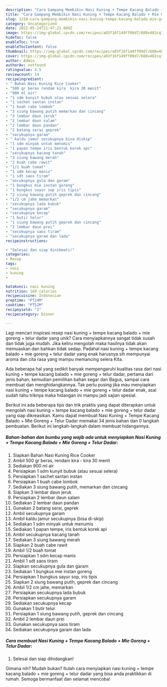 ```yaml
---
description: "Cara Gampang Membikin Nasi Kuning + Tempe Kacang Balado + Mie Goreng + Telur Dadar yang Lezat Sekali"
title: "Cara Gampang Membikin Nasi Kuning + Tempe Kacang Balado + Mie Goreng + Telur Dadar yang Lezat Sekali"
slug: 1218-cara-gampang-membikin-nasi-kuning-tempe-kacang-balado-mie-goreng-telur-dadar-yang-lezat-sekali
category: Uncategorized
date: 2022-05-24T21:47:21.809Z
image: https://img-global.cpcdn.com/recipes/a03f16f149ff09d7/680x482cq70/nasi-kuning-tempe-kacang-balado-mie-goreng-telur-dadar-foto-resep-utama.jpg
hideToc: false
enableToc: true
enableTocContent: false
thumbnail: https://img-global.cpcdn.com/recipes/a03f16f149ff09d7/680x482cq70/nasi-kuning-tempe-kacang-balado-mie-goreng-telur-dadar-foto-resep-utama.jpg
cover: https://img-global.cpcdn.com/recipes/a03f16f149ff09d7/680x482cq70/nasi-kuning-tempe-kacang-balado-mie-goreng-telur-dadar-foto-resep-utama.jpg
author: Admin
authorAv: notfound
ratingvalue: 4.5
reviewcount: 14
recipeingredient:
- " Bahan Nasi Kuning Rice Cooker"
- "500 gr beras rendam kira  kira 30 menit"
- "900 ml air"
- "1 sdm kunyit bubuk atau sesuai selera"
- "1 sachet santan instan"
- "1 buah cabe lombok"
- "3 siung bawang putih memarkan dan cincang"
- "3 lembar daun jeruk"
- "2 lembar daun salam"
- "2 lembar daun pandan"
- "2 batang serai geprek"
- "secukupnya garam"
- " kaldu jamur secukupnya bisa diskip"
- "1 sdm minyak untuk menumis"
- "1 papan tempe iris bentuk korek api"
- "secukupnya kacang tanah"
- "3 siung bawang merah"
- "2 buah cabe rawit"
- "1/2 buah tomat"
- "1 sdm kecap manis"
- "1 sdt saos tiram"
- "secukupnya gula dan garam"
- "1 bungkus mie instan goreng"
- "1 bungkus sayur sop iris tipis"
- "2 siung bawang putih geprek dan cincang"
- "1/2 cm jahe memarkan"
- "secukupnya lada bubuk"
- "secukupnya garam"
- "secukupnya kecap"
- "1 butir telur"
- "1 siung bawang putih geprek dan cincang"
- "2 lembar daun prei"
- "secukupnya saos tiram"
- "secukupnya garam dan lada"
recipeinstructions:

- "Selesai dan siap dinikmati!"
categories:
- Resep
tags:
- nasi
- kuning
- 

katakunci: nasi kuning  
nutrition: 169 calories
recipecuisine: Indonesian
preptime: "PT24M"
cooktime: "PT52M"
recipeyield: "2"
recipecategory: Dinner

---
```





Lagi mencari inspirasi resep nasi kuning + tempe kacang balado + mie goreng + telur dadar yang unik? Cara menyiapkannya sangat tidak susah dan tidak juga mudah. Jika keliru mengolah maka hasilnya tidak akan memuaskan dan bahkan tidak sedap. Padahal nasi kuning + tempe kacang balado + mie goreng + telur dadar yang enak harusnya sih mempunyai aroma dan cita rasa yang mampu memancing selera Kita.





Ada beberapa hal yang sedikit banyak mempengaruhi kualitas rasa dari nasi kuning + tempe kacang balado + mie goreng + telur dadar, pertama dari jenis bahan, kemudian pemilihan bahan segar dan Bagus, sampai cara membuat dan menghidangkannya. Tak perlu pusing jika mau menyiapkan nasi kuning + tempe kacang balado + mie goreng + telur dadar enak,      asal sudah tahu triknya maka hidangan ini mampu jadi sajian spesial.





















Berikut ini ada beberapa tips dan trik praktis yang dapat diterapkan untuk mengolah nasi kuning + tempe kacang balado + mie goreng + telur dadar yang siap dikreasikan. Kamu dapat membuat Nasi Kuning + Tempe Kacang Balado + Mie Goreng + Telur Dadar memakai 34 jenis bahan dan 0 langkah pembuatan. Berikut ini langkah-langkah dalam membuat hidangannya.

<!--inarticleads1-->

##### Bahan-bahan dan bumbu yang wajib ada untuk menyiapkan Nasi Kuning + Tempe Kacang Balado + Mie Goreng + Telur Dadar:

1. Siapkan  Bahan Nasi Kuning Rice Cooker
1. Ambil 500 gr beras, rendam kira - kira 30 menit
1. Sediakan 900 ml air
1. Persiapkan 1 sdm kunyit bubuk (atau sesuai selera)
1. Persiapkan 1 sachet santan instan
1. Persiapkan 1 buah cabe lombok
1. Sediakan 3 siung bawang putih, memarkan dan cincang
1. Siapkan 3 lembar daun jeruk
1. Persiapkan 2 lembar daun salam
1. Sediakan 2 lembar daun pandan
1. Gunakan 2 batang serai, geprek
1. Ambil secukupnya garam
1. Ambil  kaldu jamur secukupnya (bisa di-skip)
1. Sediakan 1 sdm minyak untuk menumis
1. Sediakan 1 papan tempe, iris bentuk korek api
1. Ambil secukupnya kacang tanah
1. Sediakan 3 siung bawang merah
1. Siapkan 2 buah cabe rawit
1. Ambil 1/2 buah tomat
1. Persiapkan 1 sdm kecap manis
1. Ambil 1 sdt saos tiram
1. Siapkan secukupnya gula dan garam
1. Sediakan 1 bungkus mie instan goreng
1. Persiapkan 1 bungkus sayur sop, iris tipis
1. Siapkan 2 siung bawang putih, geprek dan cincang
1. Ambil 1/2 cm jahe, memarkan
1. Persiapkan secukupnya lada bubuk
1. Persiapkan secukupnya garam
1. Sediakan secukupnya kecap
1. Gunakan 1 butir telur
1. Persiapkan 1 siung bawang putih, geprek dan cincang
1. Ambil 2 lembar daun prei
1. Gunakan secukupnya saos tiram
1. Sediakan secukupnya garam dan lada




<!--inarticleads2-->

##### Cara membuat Nasi Kuning + Tempe Kacang Balado + Mie Goreng + Telur Dadar:


1. Selesai dan siap dihidangkan!



Gimana nih? Mudah bukan? Itulah cara menyiapkan nasi kuning + tempe kacang balado + mie goreng + telur dadar yang bisa anda praktikkan di rumah. Semoga bermanfaat dan selamat mencoba!
